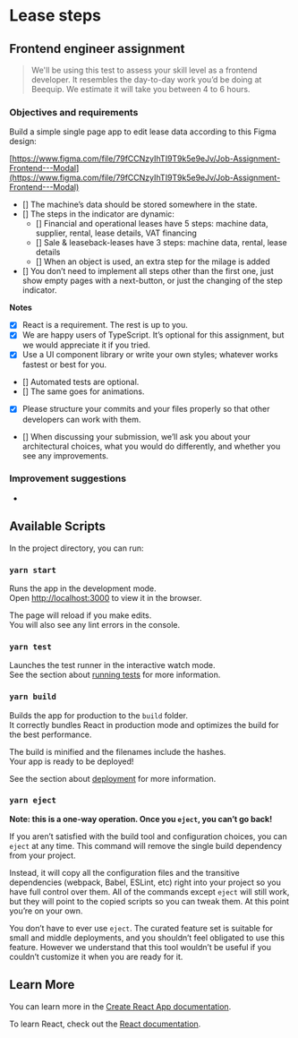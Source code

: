 # Lease steps

## Frontend engineer assignment

> We'll be using this test to assess your skill level as a frontend developer. It resembles the day-to-day work you’d be doing at Beequip. We estimate it will take you between 4 to 6 hours.

### Objectives and requirements

Build a simple single page app to edit lease data according to this Figma design:

[https://www.figma.com/file/79fCCNzyIhTI9T9k5e9eJv/Job-Assignment-Frontend---Modal](https://www.figma.com/file/79fCCNzyIhTI9T9k5e9eJv/Job-Assignment-Frontend---Modal)

- [] The machine’s data should be stored somewhere in the state.
- [] The steps in the indicator are dynamic:
  - [] Financial and operational leases have 5 steps: machine data, supplier, rental, lease details, VAT financing
  - [] Sale & leaseback-leases have 3 steps: machine data, rental, lease details
  - [] When an object is used, an extra step for the milage is added
- [] You don’t need to implement all steps other than the first one, just show empty pages with a next-button, or just the changing of the step indicator.

<b>Notes</b>

- [x] React is a requirement. The rest is up to you.
- [x] We are happy users of TypeScript. It’s optional for this assignment, but we would appreciate it if you tried.
- [x] Use a UI component library or write your own styles; whatever works fastest or best for you.
- [] Automated tests are optional.
- [] The same goes for animations.
- [x] Please structure your commits and your files properly so that other developers can work with them.

- [] When discussing your submission, we’ll ask you about your architectural choices, what you would do differently, and whether you see any improvements.

### Improvement suggestions

-

## Available Scripts

In the project directory, you can run:

### `yarn start`

Runs the app in the development mode.\
Open [http://localhost:3000](http://localhost:3000) to view it in the browser.

The page will reload if you make edits.\
You will also see any lint errors in the console.

### `yarn test`

Launches the test runner in the interactive watch mode.\
See the section about [running tests](https://facebook.github.io/create-react-app/docs/running-tests) for more information.

### `yarn build`

Builds the app for production to the `build` folder.\
It correctly bundles React in production mode and optimizes the build for the best performance.

The build is minified and the filenames include the hashes.\
Your app is ready to be deployed!

See the section about [deployment](https://facebook.github.io/create-react-app/docs/deployment) for more information.

### `yarn eject`

**Note: this is a one-way operation. Once you `eject`, you can’t go back!**

If you aren’t satisfied with the build tool and configuration choices, you can `eject` at any time. This command will remove the single build dependency from your project.

Instead, it will copy all the configuration files and the transitive dependencies (webpack, Babel, ESLint, etc) right into your project so you have full control over them. All of the commands except `eject` will still work, but they will point to the copied scripts so you can tweak them. At this point you’re on your own.

You don’t have to ever use `eject`. The curated feature set is suitable for small and middle deployments, and you shouldn’t feel obligated to use this feature. However we understand that this tool wouldn’t be useful if you couldn’t customize it when you are ready for it.

## Learn More

You can learn more in the [Create React App documentation](https://facebook.github.io/create-react-app/docs/getting-started).

To learn React, check out the [React documentation](https://reactjs.org/).
